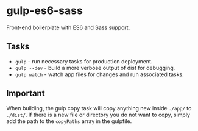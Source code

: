 # gulp-es6-sass

Front-end boilerplate with ES6 and Sass support.

## Tasks

- `gulp` - run necessary tasks for production deployment.
- `gulp --dev` - build a more verbose output of dist for debugging.
- `gulp watch` - watch app files for changes and run associated tasks.

## Important

When building, the gulp copy task will copy anything new inside `./app/` to `./dist/`. If there is a new file or directory you do not want to copy, simply add the path to the `copyPaths` array in the gulpfile.
